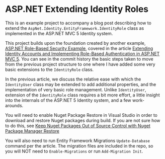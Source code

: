ASP.NET Extending Identity Roles
======================================

This is an example project to accompany a blog post describing how to extend the `AspNet.Identity.EntityFramework.IdentityRole` class as implemented in the ASP.NET MVC 5 Identity system. 

This project builds upon the foundation created by another example, [ASP.NET Role-Based Security Example][3], covered in the article [Extending Identity Accounts and Implementing Role-Based Authentication in ASP.NET MVC 5][1]. You can see in the commit history the basic steps taken to move from the previous project structure to one where I have added some very basic extensions to the `IdentityRole` class. 

In the previous article, we discuss the relative ease with which the `IdentityUser` class may be extended to add additional properties, and the implementation of very basic role management. Unlike `IdentityUser`, extension of the `IdentityRole` class requires a bit more effort, a little insight into the internals of the ASP.NET 5 Identity system, and a few work-arounds. 

You will need to enable Nuget Package Restore in Visual Studio in order to download and restore Nuget packages during build. If you are not sure how to do this, see [Keep Nuget Packages Out of Source Control with Nuget Package Manager Restore][2]

You will also need to run Entity Framework Migrations `Update-Database` command per the article. The migration files are included in the repo, so you will NOT need to `Enable-Migrations` or run `Add-Migration Init`. 

[1]: http://www.typecastexception.com/post/2013/11/11/Extending-Identity-Accounts-and-Implementing-Role-Based-Authentication-in-ASPNET-MVC-5.aspx "Extending Identity Accounts and Implementing Role-Based Authentication in ASP.NET MVC 5"

[2]: http://www.typecastexception.com/post/2013/11/10/Keep-Nuget-Packages-Out-of-Source-Control-with-Nuget-Package-Manager-Restore.aspx "Keep Nuget Packages Out of Source Control with Nuget Package Manager Restore"

[3]: https://github.com/xivSolutions/AspNetRoleBasedSecurityExample "ASP.NET Role-Based Security Example"

